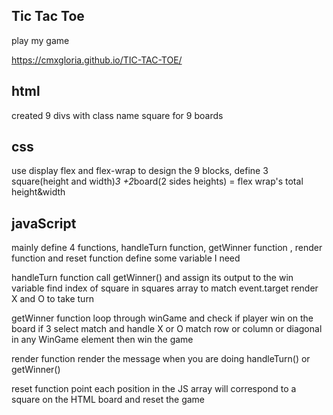 ## Tic Tac Toe
play my game

https://cmxgloria.github.io/TIC-TAC-TOE/

## html
created 9 divs with class name square for 9 boards

## css
use display flex and flex-wrap to design the 9 blocks, define 3 square(height and width)*3 +2*board(2 sides heights) = flex wrap's total height&width

## javaScript
mainly define 4 functions, handleTurn function, getWinner function , render function and reset function
define some variable I need

handleTurn function 
call getWinner() and assign its output to the win variable
find index of square in squares array to match event.target
render X and O to take turn

getWinner function 
loop through winGame and check if player win on the board
if 3 select match and handle X or O match row or column or diagonal in any WinGame element then win the game

render function
render the message when you are doing handleTurn() or getWinner()

reset function
point each position in the JS array will correspond to a square on the HTML board and reset the game
